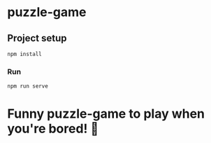 # puzzle-game

## Project setup
```
npm install
```

### Run
```
npm run serve
```
# Funny puzzle-game to play when you're bored! 🙂
